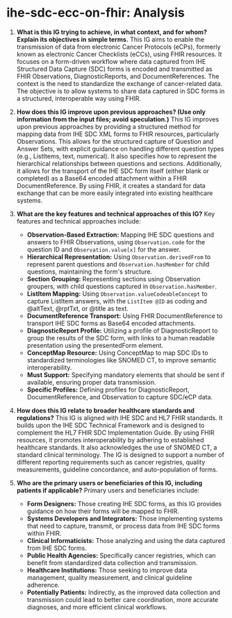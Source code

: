 # ihe-sdc-ecc-on-fhir: Analysis

1.  **What is this IG trying to achieve, in what context, and for whom? Explain its objectives in simple terms.**
    This IG aims to enable the transmission of data from electronic Cancer Protocols (eCPs), formerly known as electronic Cancer Checklists (eCCs), using FHIR resources. It focuses on a form-driven workflow where data captured from IHE Structured Data Capture (SDC) forms is encoded and transmitted as FHIR Observations, DiagnosticReports, and DocumentReferences. The context is the need to standardize the exchange of cancer-related data. The objective is to allow systems to share data captured in SDC forms in a structured, interoperable way using FHIR.

2.  **How does this IG improve upon previous approaches? (Use only information from the input files; avoid speculation.)**
    This IG improves upon previous approaches by providing a structured method for mapping data from IHE SDC XML forms to FHIR resources, particularly Observations. This allows for the structured capture of Question and Answer Sets, with explicit guidance on handling different question types (e.g., ListItems, text, numerical). It also specifies how to represent the hierarchical relationships between questions and sections. Additionally, it allows for the transport of the IHE SDC form itself (either blank or completed) as a Base64 encoded attachment within a FHIR DocumentReference. By using FHIR, it creates a standard for data exchange that can be more easily integrated into existing healthcare systems.

3.  **What are the key features and technical approaches of this IG?**
    Key features and technical approaches include:
    *   **Observation-Based Extraction:** Mapping IHE SDC questions and answers to FHIR Observations, using `Observation.code` for the question ID and `Observation.value[x]` for the answer.
    *   **Hierarchical Representation:** Using `Observation.derivedFrom` to represent parent questions and `Observation.hasMember` for child questions, maintaining the form's structure.
    *   **Section Grouping:** Representing sections using Observation groupers, with child questions captured in `Observation.hasMember`.
    *   **ListItem Mapping:** Using `Observation.valueCodeableConcept` to capture ListItem answers, with the `ListItem @ID` as coding and @altText, @rptTxt, or @title as text.
    *   **DocumentReference Transport:** Using FHIR DocumentReference to transport IHE SDC forms as Base64 encoded attachments.
    *   **DiagnosticReport Profile:** Utilizing a profile of DiagnosticReport to group the results of the SDC form, with links to a human readable presentation using the presentedForm element.
    *   **ConceptMap Resource:** Using ConceptMap to map SDC IDs to standardized terminologies like SNOMED CT, to improve semantic interoperability.
    *   **Must Support:** Specifying mandatory elements that should be sent if available, ensuring proper data transmission.
    *   **Specific Profiles:** Defining profiles for DiagnosticReport, DocumentReference, and Observation to capture SDC/eCP data.

4.  **How does this IG relate to broader healthcare standards and regulations?**
    This IG is aligned with IHE SDC and HL7 FHIR standards. It builds upon the IHE SDC Technical Framework and is designed to complement the HL7 FHIR SDC Implementation Guide. By using FHIR resources, it promotes interoperability by adhering to established healthcare standards. It also acknowledges the use of SNOMED CT, a standard clinical terminology. The IG is designed to support a number of different reporting requirements such as cancer registries, quality measurements, guideline concordance, and auto-population of forms.

5.  **Who are the primary users or beneficiaries of this IG, including patients if applicable?**
    Primary users and beneficiaries include:
    *   **Form Designers:** Those creating IHE SDC forms, as this IG provides guidance on how their forms will be mapped to FHIR.
    *   **Systems Developers and Integrators:** Those implementing systems that need to capture, transmit, or process data from IHE SDC forms within FHIR.
    *   **Clinical Informaticists:** Those analyzing and using the data captured from IHE SDC forms.
    *   **Public Health Agencies:** Specifically cancer registries, which can benefit from standardized data collection and transmission.
    *   **Healthcare Institutions:** Those seeking to improve data management, quality measurement, and clinical guideline adherence.
    *   **Potentially Patients:** Indirectly, as the improved data collection and transmission could lead to better care coordination, more accurate diagnoses, and more efficient clinical workflows.
